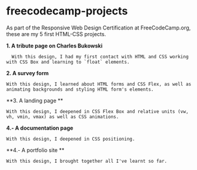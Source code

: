 # freecodecamp-projects

As part of the Responsive Web Design Certification at FreeCodeCamp.org, these are my 5 first HTML-CSS projects.

**1. A tribute page on Charles Bukowski**

      With this design, I had my first contact with HTML and CSS working with CSS Box and learning to `float` elements.

**2. A survey form**

    With this design, I learned about HTML forms and CSS Flex, as well as animating backgrounds and styling HTML form's elements.

**3. A landing page **

    With this design, I deepened in CSS Flex Box and relative units (vw, vh, vmin, vmax) as well as CSS animations.

**4.- A documentation page**

    With this design, I deepened in CSS positioning.
    
**4.- A portfolio site **

    With this design, I brought together all I've learnt so far.
